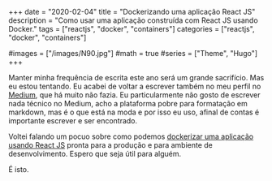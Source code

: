 +++
date = "2020-02-04"
title = "Dockerizando uma aplicação React JS"
description = "Como usar uma aplicação construída com React JS usando Docker."
tags = ["reactjs", "docker", "containers"]
categories = ["reactjs", "docker", "containers"]

#images = ["/images/N90.jpg"]
#math = true
#series = ["Theme", "Hugo"]
+++

Manter minha frequência de escrita este ano será um grande sacrifício. Mas eu estou tentando.
Eu acabei de voltar a escrever também no meu perfil no [Medium](https://medium.com/@atmosmps), que há muito não fazia. Eu particularmente não gosto de escrever nada técnico no Medium, acho a plataforma pobre para formatação em markdown, mas é o que está na moda e por isso eu uso, afinal de contas é importante escrever e ser encontrado.

Voltei falando um pocuo sobre como podemos [dockerizar uma aplicação usando React JS](https://medium.com/@atmosmps/dockerizando-uma-aplica%C3%A7%C3%A3o-react-js-f6a22e93bc5d) pronta para a produção e para ambiente de desenvolvimento. Espero que seja útil para alguém.

É isto.
